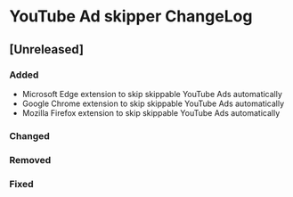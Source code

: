 <!-- Keep a Changelog guide -> https://keepachangelog.com -->

# YouTube Ad skipper ChangeLog

## [Unreleased]

### Added

- Microsoft Edge extension to skip skippable YouTube Ads automatically
- Google Chrome extension to skip skippable YouTube Ads automatically
- Mozilla Firefox extension to skip skippable YouTube Ads automatically

### Changed

### Removed

### Fixed
